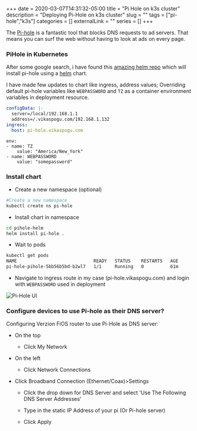 +++ 
date = 2020-03-07T14:31:32-05:00
title = "Pi Hole on k3s cluster"
description = "Deploying Pi-Hole on k3s cluster"
slug = "" 
tags = ["pi-hole","k3s"]
categories = []
externalLink = ""
series = []
+++

The [Pi-hole](https://pi-hole.net/) is a fantastic tool that blocks DNS requests to ad servers. That means you can surf the web without having to look at ads on every page.

### PiHole in Kubernetes

After some google search, i have found this [amazing helm repo](https://github.com/ChrisPhillips-cminion/pihole-helm) which will install pi-hole using a [helm](https://helm.sh/) chart.

I have made few updates to chart like ingress, address values; Overriding default pi-hole variables like `WEBPASSWORD` and `TZ` as a container environment variables in deployment resource.

```yaml
configData: |-
  server=/local/192.168.1.1
  address=/.vikaspogu.com/192.168.1.132
ingress:
  host: pi-hole.vikaspogu.com
```

```
env:
- name: TZ
    value: "America/New_York"
- name: WEBPASSWORD
    value: "somepassword"
```

### Install chart

- Create a new namespace (optional)

```bash
#Create a new namespace
kubectl create ns pi-hole
```

- Install chart in namespace

```bash
cd pihole-helm
helm install pi-hole .
```

- Wait to pods

```bash
kubectl get pods
NAME                             READY   STATUS    RESTARTS   AGE
pi-hole-pihole-5bb56b5bd-b2wl7   1/1     Running   0          61m
```

- Navigate to ingress route in my case (pi-hole.vikaspogu.com) and login with `WEBPASSWORD` used in deployment

![Pi-Hole UI](/images/pi-hole.png)

### Configure devices to use Pi-hole as their DNS server?

Configuring Verzion FiOS router to use Pi-Hole as DNS server:

- On the top

  - Click My Network

- On the left

  - Click Network Connections

- Click Broadband Connection (Ethernet/Coax)>Settings

  - Click the drop down for DNS Server and select 'Use The Following DNS Server Addresses'

  - Type in the static IP Address of your pi (Or Pi-hole server)

  - Click Apply

